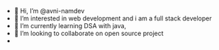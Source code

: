 - 👋 Hi, I’m @avni-namdev
- 👀 I’m interested in web development and i am a full stack developer
- 🌱 I’m currently learning DSA with java,
- 💞️ I’m looking to collaborate on open source project
-

<!---
avni-namdev/avni-namdev is a ✨ special ✨ repository because its `README.md` (this file) appears on your GitHub profile.
You can click the Preview link to take a look at your changes.
--->
